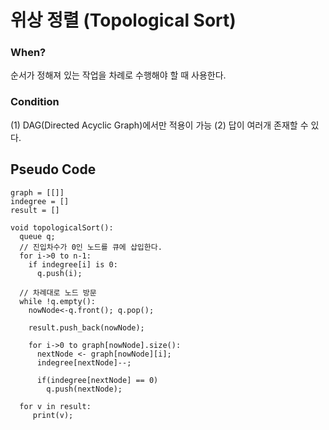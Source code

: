 # 위상 정렬 (Topological Sort)

### When?
순서가 정해져 있는 작업을 차례로 수행해야 할 때 사용한다.

### Condition
(1) DAG(Directed Acyclic Graph)에서만 적용이 가능
(2) 답이 여러개 존재할 수 있다.

## Pseudo Code
```
graph = [[]]
indegree = []
result = []

void topologicalSort():
  queue q;
  // 진입차수가 0인 노드를 큐에 삽입한다.
  for i->0 to n-1:
    if indegree[i] is 0:
      q.push(i);
  
  // 차례대로 노드 방문
  while !q.empty():
    nowNode<-q.front(); q.pop();
    
    result.push_back(nowNode);
    
    for i->0 to graph[nowNode].size():
      nextNode <- graph[nowNode][i];
      indegree[nextNode]--;
      
      if(indegree[nextNode] == 0)
        q.push(nextNode);
      
  for v in result:
     print(v);
```
